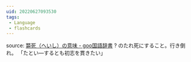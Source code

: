 ```yaml
---
uid: 20220627093530
tags:
 - Language
 - flashcards
---
```


source: [斃死（へいし）の意味 - goo国語辞書](https://dictionary.goo.ne.jp/word/%E6%96%83%E6%AD%BB/)
?
のたれ死にすること。行き倒れ。
「たとい―するとも初志を貫きたい」
<!--SR:!2022-09-03,49,290-->